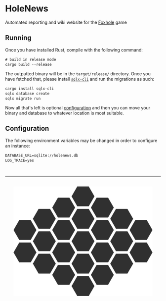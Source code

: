 # HoleNews

Automated reporting and wiki website for the [Foxhole](https://store.steampowered.com/app/505460/Foxhole/) game

## Running

Once you have installed Rust, compile with the following command:

```shell
# build in release mode
cargo build --release
```

The outputted binary will be in the `target/release/` directory. Once you have fetched that, please install [`sqlx-cli`]() and run the migrations as such:

```shell
cargo install sqlx-cli
sqlx database create
sqlx migrate run
```

Now all that's left is optional [configuration](#configuration) and then you can move your binary and database to whatever location is most suitable.

## Configuration

The following environment variables may be changed in order to configure an instance:

```env
DATABASE_URL=sqlite://holenews.db
LOG_TRACE=yes
```

<!-- Just some decoration -->
<br>
<hr>
<p align="center">
    <br>
    <img src="static/img/heatmap_bg.png" width=450/>
</p>
